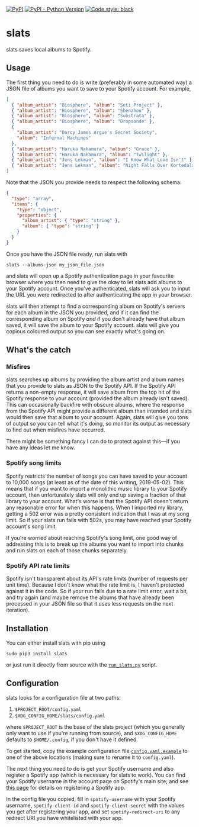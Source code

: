 [![PyPI](https://img.shields.io/pypi/v/slats.svg)](https://pypi.org/project/slats/)
[![PyPI - Python Version](https://img.shields.io/pypi/pyversions/slats.svg)](https://pypi.org/project/slats/)
[![Code style: black](https://img.shields.io/badge/code%20style-black-000000.svg)](https://github.com/ambv/black)

# slats

slats saves local albums to Spotify.

## Usage

The first thing you need to do is write (preferably in some automated
way) a JSON file of albums you want to save to your Spotify account. For
example,

```json
[
  { "album_artist": "Biosphere", "album": "Seti Project" },
  { "album_artist": "Biosphere", "album": "Shenzhou" },
  { "album_artist": "Biosphere", "album": "Substrata" },
  { "album_artist": "Biosphere", "album": "Dropsonde" },
  {
    "album_artist": "Darcy James Argue's Secret Society",
    "album": "Infernal Machines"
  },
  { "album_artist": "Haruka Nakamura", "album": "Grace" },
  { "album_artist": "Haruka Nakamura", "album": "Twilight" },
  { "album_artist": "Jens Lekman", "album": "I Know What Love Isn't" },
  { "album_artist": "Jens Lekman", "album": "Night Falls Over Kortedala" }
]
```

Note that the JSON you provide needs to respect the following schema:

```json
{
  "type": "array",
  "items": {
    "type": "object",
    "properties": {
      "album_artist": { "type": "string" },
      "album": { "type": "string" }
    }
  }
}
```

Once you have the JSON file ready, run slats with

```
slats --albums-json my_json_file.json
```

and slats will open up a Spotify authentication page in your favourite
browser where you then need to give the okay to let slats add albums to
your Spotify account. Once you've authenticated, slats will ask you to
input the URL you were redirected to after authenticating the app in
your browser.

slats will then attempt to find a corresponding album on Spotify's
servers for each album in the JSON you provided, and if it can find the
corresponding album on Spotify *and* if you don't already have that
album saved, it will save the album to your Spotify account. slats will
give you copious coloured output so you can see exactly what's going on.

## What's the catch

### Misfires

slats searches up albums by providing the album artist and album names
that you provide to slats as JSON to the Spotify API. If the Spotify API
returns a non-empty response, it will save album from the top hit of the
Spotify response to your account (provided the album already isn't
saved). This can occasionally backfire with obscure albums, where the
response from the Spotify API might provide a different album than
intended and slats would then save that album to your account. Again,
slats will give you tons of output so you can tell what it's doing, so
monitor its output as necessary to find out when misfires have occurred.

There might be something fancy I can do to protect against this—if you
have any ideas let me know.

### Spotify song limits

Spotify restricts the number of songs you can have saved to your account
to 10,000 songs (at least as of the date of this writing, 2019-05-02).
This means that if you want to import a monolithic music library to your
Spotify account, then unfortunately slats will only end up saving a
fraction of that library to your account. What's worse is that the
Spotify API doesn't return any reasonable error for when this happens.
When I imported my library, getting a 502 error was a pretty consistent
indication that I was at my song limit. So if your slats run fails with
502s, you may have reached your Spotify account's song limit.

If you're worried about reaching Spotify's song limit, one good way of
addressing this is to break up the albums you want to import into chunks
and run slats on each of those chunks separately.

### Spotify API rate limits

Spotify isn't transparent about its API's rate limits (number of
requests per unit time). Because I don't know what the rate limit is, I
haven't protected against it in the code. So if your run fails due to a
rate limit error, wait a bit, and try again (and maybe remove the albums
that have already been processed in your JSON file so that it uses less
requests on the next iteration).

## Installation

You can either install slats with pip using

```
sudo pip3 install slats
```

or just run it directly from source with the
[`run_slats.py`](run_slats.py) script.

## Configuration

slats looks for a configuration file at two paths:

1. `$PROJECT_ROOT/config.yaml`
2. `$XDG_CONFIG_HOME/slats/config.yaml`

where `$PROJECT_ROOT` is the base of the slats project (which you
generally only want to use if you're running from source), and
`$XDG_CONFIG_HOME` defaults to `$HOME/.config`, if you don't have it
defined.

To get started, copy the example configuration file
[`config.yaml.example`](config.yaml.example) to one of the above
locations (making sure to rename it to `config.yaml`).

The next thing you need to do is get your Spotify username and also
register a Spotify app (which is necessary for slats to work). You can
find your Spotify username in the account page on Spotify's main site;
and see [this
page](https://developer.spotify.com/documentation/general/guides/app-settings/)
for details on registering a Spotify app.

In the config file you copied, fill in `spotify-username` with your
Spotify username, `spotify-client-id` and `spotify-client-secret` with
the values you get after registering your app, and set
`spotify-redirect-uri` to any redirect URI you have whitelisted with
your app.
